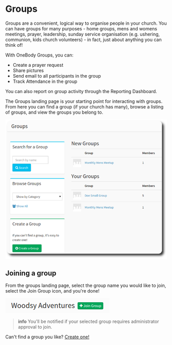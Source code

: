 # Groups

Groups are a convenient, logical way to organise people in your church. You can have groups for many purposes - home groups,  mens and womens meetings, prayer, leadership, sunday service organisation (e.g. ushering, communion, kids church volunteers) - in fact, just about anything you can think of!

With OneBody Groups, you can:

* Create a prayer request
* Share pictures
* Send email to all participants in the group
* Track Attendance in the group

You can also report on group activity through the Reporting Dashboard.


The Groups landing page is your starting point for interacting with groups. From here you can find a group (if your church has many), browse a listing of groups, and view the groups you belong to.

![Groups Landing Page](../img/groups/groups-1.png)

## Joining a group
From the groups landing page, select the group name you would like to join, select the Join Group icon, and you're done!

![Join a Group](../img/groups/groups-2.png)

>**info** You'll be notified if your selected group requires administrator approval to join.

Can't find a group you like? [Create one!](../groups/creating_a_group.html)

